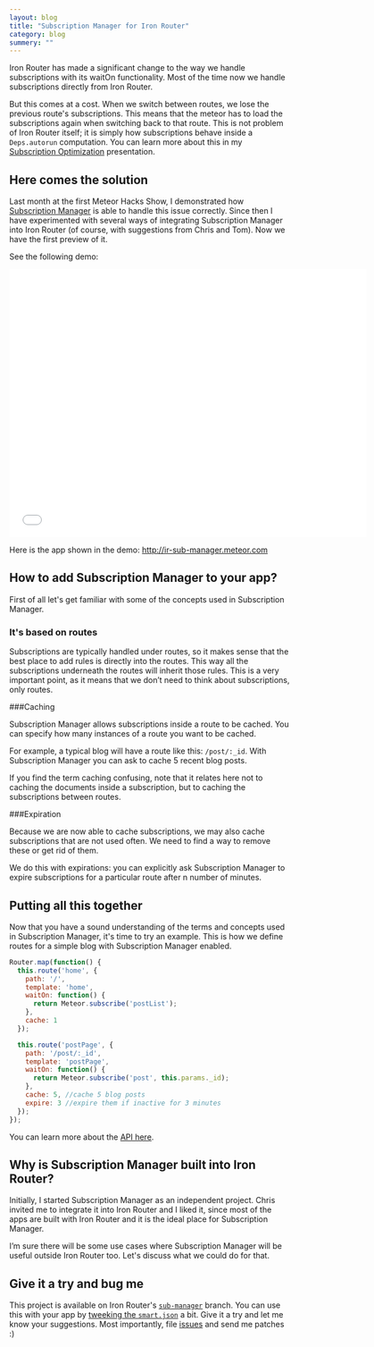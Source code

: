 ```yaml
---
layout: blog
title: "Subscription Manager for Iron Router"
category: blog
summery: ""
--- 
```


Iron Router has made a significant change to the way we handle subscriptions with its waitOn functionality. Most of the time now we handle subscriptions directly from Iron Router. 

But this comes at a cost. When we switch between routes, we lose the previous route's subscriptions. This means that the meteor has to load the subscriptions again when switching back to that route. This is not problem of Iron Router itself; it is simply how subscriptions behave inside a `Deps.autorun` computation. You can learn more about this in my [Subscription Optimization](http://meteorhacks.com/meteor-subscription-optimizations.html) presentation. 

##  Here comes the solution

Last month at the first Meteor Hacks Show, I demonstrated how [Subscription Manager](http://www.youtube.com/watch?v=xzPg0-_TcXU) is able to handle this issue correctly. Since then I have experimented with several ways of integrating Subscription Manager into Iron Router (of course, with suggestions from Chris and Tom). Now we have the first preview of it. 

See the following demo:

<iframe width="640" height="480" src="//www.youtube.com/embed/hLnb4uxJmqk" frameborder="0" allowfullscreen="1">
</iframe>

Here is the app shown in the demo: <http://ir-sub-manager.meteor.com>

##  How to add Subscription Manager to your app?

First of all let's get familiar with some of the concepts used in Subscription Manager.

### It's based on routes

Subscriptions are typically handled under routes, so it makes sense that the best place to add rules is directly into the routes. This way all the subscriptions underneath the routes will inherit those rules. This is a very important point, as it means that we don’t need to think about subscriptions, only routes. 

###Caching 

Subscription Manager allows subscriptions inside a route to be cached. You can specify how many instances of a route you want to be cached.

For example, a typical blog will have a route like this: `/post/:_id`. With Subscription Manager you can ask to cache 5 recent blog posts. 

If you find the term caching confusing, note that it relates here not to caching the documents inside a subscription, but to caching the subscriptions between routes.

###Expiration 

Because we are now able to cache subscriptions, we may also cache subscriptions that are not used often. We need to find a way to remove these or get rid of them. 

We do this with expirations: you can explicitly ask Subscription Manager to expire subscriptions for a particular route after n number of minutes. 

##  Putting all this together 

Now that you have a sound understanding of the terms and concepts used in Subscription Manager, it's time to try an example. This is how we define routes for a simple blog with Subscription Manager enabled.

~~~js
Router.map(function() {
  this.route('home', {
    path: '/',
    template: 'home',
    waitOn: function() {
      return Meteor.subscribe('postList');
    },
    cache: 1 
  });

  this.route('postPage', {
    path: '/post/:_id',
    template: 'postPage',
    waitOn: function() {
      return Meteor.subscribe('post', this.params._id);
    },
    cache: 5, //cache 5 blog posts
    expire: 3 //expire them if inactive for 3 minutes
  });
});
~~~

You can learn more about the [API here](https://github.com/EventedMind/iron-router/tree/sub-manager).

## Why is Subscription Manager built into Iron Router?

Initially, I started Subscription Manager as an independent project. Chris invited me to integrate it into Iron Router and I liked it, since most of the apps are built with Iron Router and it is the ideal place for Subscription Manager. 

I’m sure there will be some use cases where Subscription Manager will be useful outside Iron Router too. Let's discuss what we could do for that.

## Give it a try and bug me

This project is available on Iron Router's [`sub-manager`](https://github.com/EventedMind/iron-router/tree/sub-manager) branch. You can use this with your app by [tweeking the `smart.json`](https://github.com/EventedMind/iron-router/tree/sub-manager#installation) a bit. Give it a try and let me know your suggestions. Most importantly, file [issues](https://github.com/EventedMind/iron-router/issues) and send me patches :)